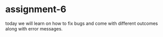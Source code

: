 # assignment-6
today we will learn on how to fix bugs and come with different outcomes along with error messages. 
